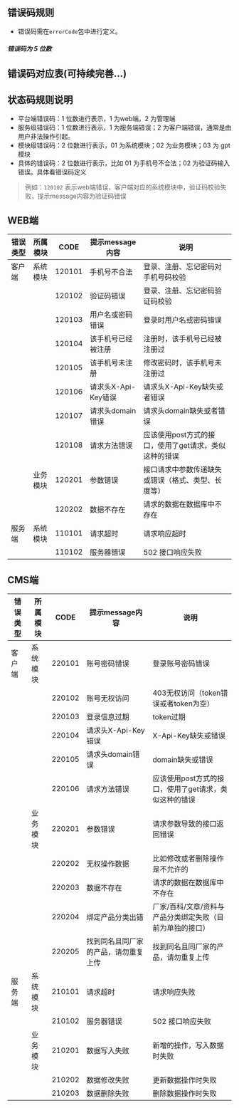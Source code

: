 ## 错误码规则

- 错误码需在`errorCode`包中进行定义。

##### 错误码为 5 位数


## 错误码对应表(可持续完善...)
## 状态码规则说明

- 平台端错误码：1 位数进行表示，1 为web端，2 为管理端
- 服务级错误码：1 位数进行表示，1 为服务端错误；2 为客户端错误，通常是由用户非法操作引起。
- 模块级错误码：2 位数进行表示，01 为系统模块；02 为业务模块；03 为 gpt 模块
- 具体的错误码：2 位数进行表示，比如 01 为手机号不合法；02 为验证码输入错误。具体看错误码定义


> 例如：`120102` 表示web端错误，客户端对应的系统模块中，验证码校验失败，提示message内容为验证码错误

## WEB端
| 错误类型 | 所属模块 | CODE | 提示message内容 | 说明 |
| --- | --- | --- | --- | --- |
| 客户端 | 系统模块 | 120101 | 手机号不合法 | 登录、注册、忘记密码对手机号码校验 |
|  |  | 120102 | 验证码错误 | 登录、注册、忘记密码验证码校验 |
|  |  | 120103 | 用户名或密码错误 | 登录时用户名或密码错误 |
|  |  | 120104 | 该手机号已经被注册 | 注册时，该手机号已经被注册过 |
|  |  | 120105 | 该手机号未注册 | 修改密码时，该手机号未注册过 |
|  |  | 120106 | 请求头X-Api-Key错误 | 请求头X-Api-Key缺失或者错误 |
|  |  | 120107 | 请求头domain错误 | 请求头domain缺失或者错误 |
|  |  | 120108 | 请求方法错误 | 应该使用post方式的接口，使用了get请求，类似这种的错误 |
|  | 业务模块 | 120201 | 参数错误 | 接口请求中参数传递缺失或错误（格式、类型、长度等） |
|  |  | 120202 | 数据不存在 | 请求的数据在数据库中不存在 |
| 服务端 | 系统模块 | 110101 | 请求超时 | 请求响应超时 |
|  |  | 110102 | 服务器错误 | 502 接口响应失败 |

## CMS端
| 错误类型 | 所属模块 | CODE | 提示message内容 | 说明 |
| --- | --- | --- | --- | --- |
| 客户端 | 系统模块 | 220101 | 账号密码错误 | 登录账号密码错误 |
|  |  | 220102 | 账号无权访问 | 403无权访问（token错误或者token为空） |
|  |  | 220103 | 登录信息过期 | token过期 |
|  |  | 220104 | 请求头X-Api-Key错误 | X-Api-Key缺失或错误 |
|  |  | 220105 | 请求头domain错误 | domain缺失或错误 |
|  |  | 220106 | 请求方法错误 | 应该使用post方式的接口，使用了get请求，类似这种的错误 |
|  | 业务模块 | 220201 | 参数错误 | 请求参数导致的接口返回错误 |
|  |  | 220202 | 无权操作数据 | 比如修改或者删除操作是不允许的 |
|  |  | 220203 | 数据不存在 | 请求的数据在数据库中不存在 |
|  |  | 220204 | 绑定产品分类出错 | 厂家/百科/文章/资料与产品分类绑定失败（目前为单独的接口） |
|  |  | 220205 | 找到同名且同厂家的产品，请勿重复上传 | 找到同名且同厂家的产品，请勿重复上传 |
| 服务端 | 系统模块 | 210101 | 请求超时 | 请求响应失败 |
|  |  | 210102 | 服务器错误 | 502 接口响应失败 |
|  | 业务模块 | 210201 | 数据写入失败 | 新增的操作，写入数据时失败 |
|  |  | 210202 | 数据修改失败 | 更新数据操作时失败 |
|  |  | 210203 | 数据删除失败 | 删除数据操作时失败 |


